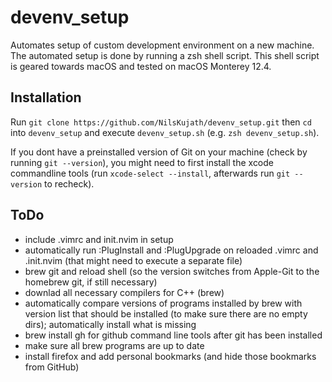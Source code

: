 # devenv_setup

Automates setup of custom development environment on a new machine.
The automated setup is done by running a zsh shell script.
This shell script is geared towards macOS and tested on macOS Monterey 12.4.

## Installation
Run `git clone https://github.com/NilsKujath/devenv_setup.git` then `cd` into `devenv_setup` and execute `devenv_setup.sh` (e.g. `zsh devenv_setup.sh`).

If you dont have a preinstalled version of Git on your machine (check by running `git --version`),
you might need to first install the xcode commandline tools (run `xcode-select --install`, afterwards run `git --version` to recheck).

## ToDo

* include .vimrc and init.nvim in setup
* automatically run :PlugInstall and :PlugUpgrade on reloaded .vimrc and .init.nvim (that might need to execute a separate file)
* brew git and reload shell (so the version switches from Apple-Git to the homebrew git, if still necessary)
* downlad all necessary compilers for C++ (brew)
* automatically compare versions of programs installed by brew with version list that should be installed (to make sure there are no empty dirs); automatically install what is missing
* brew install gh for github command line tools after git has been installed
* make sure all brew programs are up to date
* install firefox and add personal bookmarks (and hide those bookmarks from GitHub)

